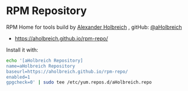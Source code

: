 # RPM Repository
RPM Home for tools build by [Alexander Holbreich](https://alexander.holbreich.org/) , gitHub: [@aHolbreich](https://github.com/aholbreich)

* https://aholbreich.github.io/rpm-repo/

Install it with:
```bash
echo '[aHolbreich Repository]
name=aHolbreich Repository
baseurl=https://aholbreich.github.io/rpm-repo/
enabled=1
gpgcheck=0' | sudo tee /etc/yum.repos.d/aHolbreich.repo

```